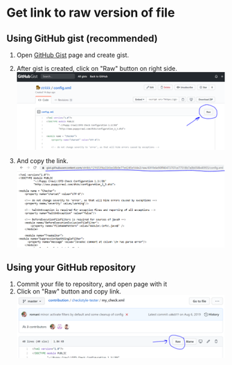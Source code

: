# Get link to raw version of file

## Using GitHub gist (recommended)

1) Open [GitHub Gist](https://gist.github.com/) page and create gist.

2) After gist is created, click on "Raw" button on right side.
![Alt text](./screenshots/gist_raw_button.png?raw=true "Gist raw button example")

3) And copy the link.
![Alt text](./screenshots/gist_link.png?raw=true "Link example")

## Using your GitHub repository

1) Commit your file to repository, and open page with it
2) Click on "Raw" button and copy link.
![Alt text](./screenshots/github_raw_button.png?raw=true "Repository raw button example")
